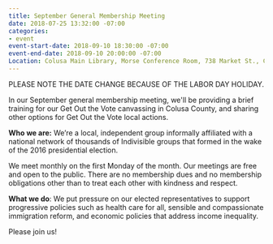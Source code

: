```yaml
---
title: September General Membership Meeting
date: 2018-07-25 13:32:00 -07:00
categories:
- event
event-start-date: 2018-09-10 18:30:00 -07:00
event-end-date: 2018-09-10 20:00:00 -07:00
Location: Colusa Main Library, Morse Conference Room, 738 Market St., Colusa
---
```


PLEASE NOTE THE DATE CHANGE BECAUSE OF THE LABOR DAY HOLIDAY. 

In our September general membership meeting, we'll be providing a brief training for our Get Out the Vote canvassing in Colusa County, and sharing other options for Get Out the Vote local actions.

**Who we are:** We’re a local, independent group informally affiliated with a national network of thousands of Indivisible groups that formed in the wake of the 2016 presidential election. 

We meet monthly on the first Monday of the month. Our meetings are free and open to the public. There are no membership dues and no membership obligations other than to treat each other with kindness and respect.

**What we do**: We put pressure on our elected representatives to support progressive policies such as health care for all, sensible and compassionate immigration reform, and economic policies that address income inequality.  

Please join us!
